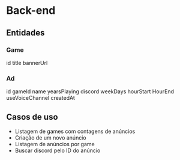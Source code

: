 # Back-end

## Entidades

### Game

id
title
bannerUrl

### Ad

id
gameId
name
yearsPlaying
discord
weekDays
hourStart
HourEnd
useVoiceChannel
createdAt

## Casos de uso

- Listagem de games com contagens de anúncios
- Criação de um novo anúncio
- Listagem de anúncios por game
- Buscar discord pelo ID do anúncio